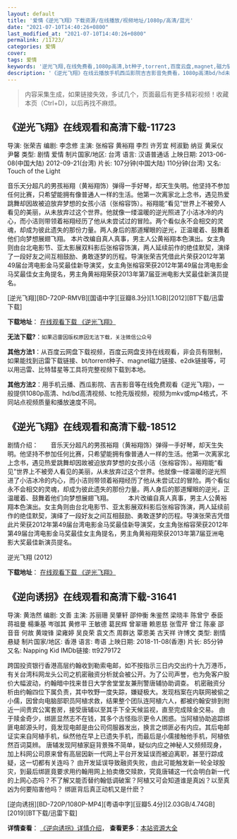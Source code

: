 ```yaml
---
layout: default
title: '爱情《逆光飞翔》下载资源/在线播放/视频地址/1080p/高清/蓝光'
date: "2021-07-10T14:40:26+0800"
last_modified_at: "2021-07-10T14:40:26+0800"
permalink: /11723/
categories: 爱情
cover:
tags: 爱情
keywords: '逆光飞翔,在线免费看,1080p高清,bt种子,torrent,百度云盘,magnet,磁力链,迅雷下载资源'
description: '《逆光飞翔》在线云播放手机西瓜影院吉吉影音免费看，1080p高清bd/hd未删减完整版和tc抢先枪版，mkv/mp4格式，附带bt/torrent种子、magnet/磁力链、百度云盘、网盘资源迅雷下载链接'
---
```


>内容采集生成，如果链接失效，多试几个，页面最后有更多精彩视频！收藏本页（Ctrl+D)，以后再找不麻烦。


## 《逆光飞翔》在线观看和高清下载-11723

导演: 张荣吉 编剧: 李念修 主演: 张榕容 黄裕翔 李烈 许芳宜 柯淑勤 纳豆 黄采仪 尹馨 类型: 剧情 爱情 制片国家/地区: 台湾 语言: 汉语普通话 上映日期: 2013-06-08(中国大陆) 2012-09-21(台湾) 片长: 107分钟(中国大陆) 110分钟(台湾) 又名: Touch of the Light

音乐天分超凡的男孩裕翔（黄裕翔饰）弹得一手好琴，却天生失明。他坚持不参加任何比赛，只希望能拥有像普通人一样的生活。他第一次离家北上念书，遇见热爱跳舞却因故被迫放弃梦想的女孩小洁（张榕容饰）。裕翔能“看见”世界上不被旁人看见的美丽，从未放弃过这个世界。他就像一缕温暖的逆光照进了小洁冰冷的内心，而小洁则带领着裕翔经历了他从未尝试过的冒险。两个看似永不会相交的灵魂，却成为彼此遗失的那份力量。两人身后的那道耀眼的逆光，正温暖着、鼓舞着他们向梦想展翅飞翔。 本片改编自真人真事，男主人公黄裕翔本色演出。女主角则由台北电影节、亚太影展双料影后张榕容饰演，两人延续前作的绝佳默契，演绎了一段好友之间互相鼓励、勇敢逐梦的历程。导演张荣吉凭借此片荣获2012年第49届台湾电影金马奖最佳新导演奖，女主角张榕容荣获2012年第49届台湾电影金马奖最佳女主角提名，男主角黄裕翔荣获2013年第7届亚洲电影大奖最佳新演员提名。


[逆光飞翔][BD-720P-RMVB][国语中字][豆瓣8.3分][1.1GB][2012][BT下载/迅雷下载]

**下载地址**： [在线观看下载 《逆光飞翔》](https://www.btdx8.com/torrent/touch_of_the_light_2012.html) 


**无法下载?**：`如果迅雷因版权原因无法下载，关注微信公众号 `

**其他方法1**：从百度云网盘下载视频，百度云网盘支持在线观看，非会员有限制，如果能找到迅雷下载链接、bt/torrent种子、magnet磁力链接、e2dk链接等，可以用迅雷、比特彗星等工具将完整视频下载到本地。

**其他方法2**：用手机云播、西瓜影院、吉吉影音等在线免费观看《逆光飞翔》，一般提供1080p高清、hd/bd高清视频、tc抢先版视频，视频为mkv或mp4格式，不同站点视频质量和播放速度不同。


## 《逆光飞翔》在线观看和高清下载-18512

剧情介绍：　　音乐天分超凡的男孩裕翔（黄裕翔饰）弹得一手好琴，却天生失明。他坚持不参加任何比赛，只希望能拥有像普通人一样的生活。他第一次离家北上念书，遇见热爱跳舞却因故被迫放弃梦想的女孩小洁（张榕容饰）。裕翔能“看见”世界上不被旁人看见的美丽，从未放弃过这个世界。他就像一缕温暖的逆光照进了小洁冰冷的内心，而小洁则带领着裕翔经历了他从未尝试过的冒险。两个看似永不会相交的灵魂，却成为彼此遗失的那份力量。两人身后的那道耀眼的逆光，正温暖着、鼓舞着他们向梦想展翅飞翔。  　　本片改编自真人真事，男主人公黄裕翔本色演出。女主角则由台北电影节、亚太影展双料影后张榕容饰演，两人延续前作的绝佳默契，演绎了一段好友之间互相鼓励、勇敢逐梦的历程。导演张荣吉凭借此片荣获2012年第49届台湾电影金马奖最佳新导演奖，女主角张榕容荣获2012年第49届台湾电影金马奖最佳女主角提名，男主角黄裕翔荣获2013年第7届亚洲电影大奖最佳新演员提名。


逆光飞翔 (2012)

**下载地址**： [在线观看下载 《逆光飞翔》](https://www.btbtdy.me/btdy/dy2907.html) 


## 《逆向诱拐》在线观看和高清下载-31641

导演: 黄浩然 编剧: 文善 主演: 苏丽珊 吴肇轩 邵仲衡 朱鉴然 梁晓丰 陈曾宁 泰臣 蒋祖曼 楊秉基 岑珈其 黄修平 王敏德 葛民辉 曾翠珊 赖恩慈 张雪芹 曾江 陈豪 邵音音 何故 黄竣锋 梁雍婷 吴良荣 袁文杰 周群达 覃恩美 古天祥 许博文 类型: 剧情 悬疑 制片国家/地区: 香港 语言: 粤语 上映日期: 2018-11-08(香港) 片长: 85分钟 又名: Napping Kid IMDb链接: tt9279172

跨国投资银行香港高层约翰收到勒索电邮，如不按指示三日内交出约十九万港币，有关台湾科网龙头公司之机密融资分析就会被公开。为了公司声誉，也为免客户股价大幅波动，约翰暗中找来昔日大学舍堂堂友兼刑警唐辅协助调查。 机密融资分析由约翰四位下属负责，其中牧野一度失踪，嫌疑极大。发现档案在内联网被偷之小儒，因曾向电脑部职员阿植求救，结果整个团队连阿植六人，都被约翰安排到附近一间贵宾公寓套房，接受唐辅以至其手下全天候监视，直至完成赎金交易。 由于赎金奇少，绑匪显然志不在钱，其多个古怪指示更令人困惑。当阿植协助追踪绑匪电邮源头时，竟发现电邮是由公司伺服器发出，换言之绑匪必有内应。其后电邮证实来自阿植手机，纵然他在早上已遗失手机，而最后是小儒接触他手机，阿植依然百词莫辨。 唐辅发现阿植家庭背景殊不简单，疑似内应之神秘人又频频现身，加上科网公司原来曾有高层因新一代网上平台开发延误而被迫离职，甚至行踪成疑，这一切都有关连吗？ 由开发延误导致融资失败，由此可能触发新一轮全球股灾，到最后绑匪竟要求用约翰用网上拍卖缴交赎款，究竟唐辅这一代会明白新一代的上网心态吗？不了解又能否替约翰低调破案？阿植又可会知道谁是真凶？以至真凶为何要陷害他吗？ 绑匪背后真正动机又是什麽？


[逆向诱拐][BD-720P/1080P-MP4][粤语中字][豆瓣5.4分][2.03GB/4.74GB][2019][BT下载/迅雷下载]

**详情查看**： [《逆向诱拐》详情介绍](/movie/31641/)， **查看更多**：[本站资源大全](/movie/t/all/)

